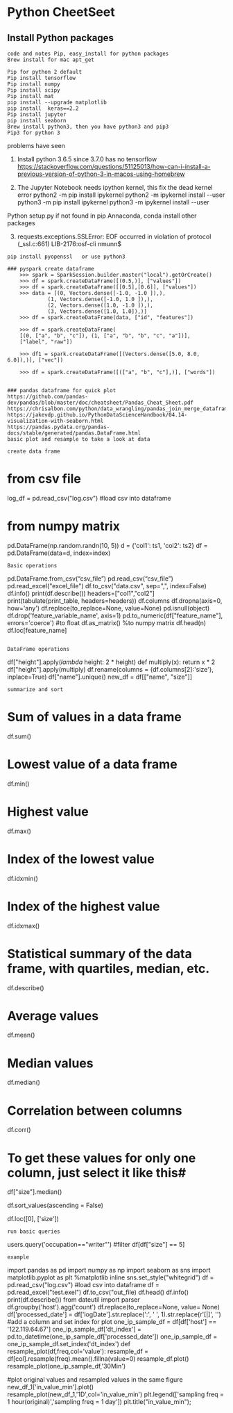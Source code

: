 # Python CheetSeet

## Install Python packages 
```
code and notes Pip, easy_install for python packages
Brew install for mac apt_get

Pip for python 2 default
Pip install tensorflow
Pip install numpy
Pip install scipy
Pip install mat
pip install --upgrade matplotlib
pip install  keras==2.2
Pip install jupyter
pip install seaborn
Brew install python3, then you have python3 and pip3
Pip3 for python 3
```
problems have seen
1. Install python 3.6.5 since 3.7.0 has no tensorflow
https://stackoverflow.com/questions/51125013/how-can-i-install-a-previous-version-of-python-3-in-macos-using-homebrew

2. The Jupyter Notebook needs ipython kernel, this fix the dead kernel error
python2 -m pip install ipykernel python2 -m ipykernel install --user
python3 -m pip install ipykernel python3 -m ipykernel install --user

Python setup.py if not found in pip
Annaconda, conda install other packages

3. requests.exceptions.SSLError: EOF occurred in violation of protocol (_ssl.c:661)
   LIB-2176:osf-cli nmunn$
``` 
pip install pyopenssl   or use python3
```
```
### pyspark create dataframe 
    >>> spark = SparkSession.builder.master("local").getOrCreate()
    >>> df = spark.createDataFrame([(0.5,)], ["values"])
    >>> df = spark.createDataFrame([[0.5],[0.6]], ["values"])
    >>> data = [(0, Vectors.dense([-1.0, -1.0 ]),),
             (1, Vectors.dense([-1.0, 1.0 ]),),
             (2, Vectors.dense([1.0, -1.0 ]),),
             (3, Vectors.dense([1.0, 1.0]),)]
    >>> df = spark.createDataFrame(data, ["id", "features"])
    
    >>> df = spark.createDataFrame(
    [(0, ["a", "b", "c"]), (1, ["a", "b", "b", "c", "a"])],
    ["label", "raw"])
    
    >>> df1 = spark.createDataFrame([(Vectors.dense([5.0, 8.0, 6.0]),)], ["vec"])
    
    >>> df = spark.createDataFrame([(["a", "b", "c"],)], ["words"])


### pandas dataframe for quick plot
https://github.com/pandas-dev/pandas/blob/master/doc/cheatsheet/Pandas_Cheat_Sheet.pdf
https://chrisalbon.com/python/data_wrangling/pandas_join_merge_dataframe/
https://jakevdp.github.io/PythonDataScienceHandbook/04.14-visualization-with-seaborn.html
https://pandas.pydata.org/pandas-docs/stable/generated/pandas.DataFrame.html
basic plot and resample to take a look at data

create data frame 
```
# from csv file
log_df = pd.read_csv("log.csv") #load csv into dataframe
# from numpy matrix
pd.DataFrame(np.random.randn(10, 5))
d = {'col1': ts1, 'col2': ts2}
df = pd.DataFrame(data=d, index=index)
```
Basic operations
```
pd.DataFrame.from_csv(“csv_file”)
pd.read_csv(“csv_file”)
pd.read_excel("excel_file")
df.to_csv("data.csv", sep=",", index=False)
df.info()
print(df.describe())
headers=["col1","col2"]
print(tabulate(print_table, headers=headers))
df.columns 
df.dropna(axis=0, how='any')
df.replace(to_replace=None, value=None)
pd.isnull(object)
df.drop('feature_variable_name', axis=1)
pd.to_numeric(df["feature_name"], errors='coerce') #to float
df.as_matrix()  %to numpy matrix
df.head(n)
df.loc[feature_name]
```

DataFrame operations
```
df["height"].apply(*lambda* height: 2 * height)
def multiply(x):
 return x * 2
df["height"].apply(multiply)
df.rename(columns = {df.columns[2]:'size'}, inplace=True)
df["name"].unique()
new_df = df[["name", "size"]]
```
summarize and sort
```
# Sum of values in a data frame
df.sum()
# Lowest value of a data frame
df.min()
# Highest value
df.max()
# Index of the lowest value
df.idxmin()
# Index of the highest value
df.idxmax()
# Statistical summary of the data frame, with quartiles, median, etc.
df.describe()
# Average values
df.mean()
# Median values
df.median()
# Correlation between columns
df.corr()
# To get these values for only one column, just select it like this#
df["size"].median()

df.sort_values(ascending = False)

df.loc([0], ['size'])
```
run basic queries 
```
users.query('occupation=="writer"')
#filter
df[df["size"] == 5]
```
example
```
import pandas as pd
import numpy as np
import seaborn as sns
import matplotlib.pyplot as plt
%matplotlib inline
sns.set_style("whitegrid")
df = pd.read_csv("log.csv") #load csv into dataframe
df = pd.read_excel("test.exel")
df.to_csv("out_file)
df.head()
df.info()
print(df.describe())
from dateutil import parser
df.groupby('host').agg('count')
df.replace(to_replace=None, value= None)
df['processed_date'] = df['logDate'].str.replace(':', ' ', 1).str.replace(r'\[|\]', '')
#add a column and set index for plot
one_ip_sample_df = df[df['host'] == '122.119.64.67']
one_ip_sample_df['dt_index'] = pd.to_datetime(one_ip_sample_df['processed_date'])
one_ip_sample_df = one_ip_sample_df.set_index('dt_index')
def resample_plot(df,freq,col='value'):
    resample_df = df[col].resample(freq).mean().fillna(value=0)
    resample_df.plot()
resample_plot(one_ip_sample_df,'30Min')

#plot original values and resampled values in the same figure
new_df_1['in_value_min'].plot()
resample_plot(new_df_1,'1D',col='in_value_min')
plt.legend(['sampling freq = 1 hour(original)','sampling freq = 1 day'])
plt.title("in_value_min");
```